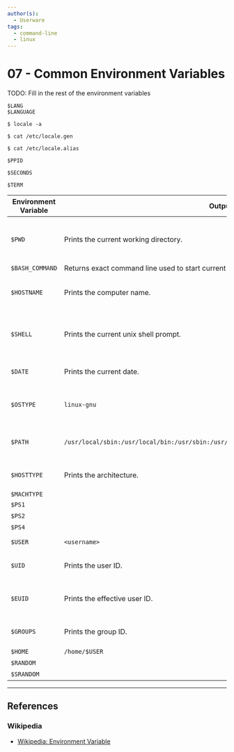 ```yaml
---
author(s):
  - Userware
tags:
  - command-line
  - linux
---
```

# 07 - Common Environment Variables

TODO: Fill in the rest of the environment variables

```
$LANG
$LANGUAGE

$ locale -a

$ cat /etc/locale.gen

$ cat /etc/locale.alias

$PPID

$SECONDS

$TERM
```

| Environment Variable | Output                                                                                     | Equivalent Command        | Description                                     |
| -------------------- | ------------------------------------------------------------------------------------------ | ------------------------- | ----------------------------------------------- |
| `$PWD`               | Prints the current working directory.                                                      | `pwd`                     | Variable name of the current working directory. |
| `$BASH_COMMAND`      | Returns exact command line used to start current unix-like shell prompt session.           | None                      |                                                 |
| `$HOSTNAME`          | Prints the computer name.                                                                  | `hostname` and `uname -n` | Variable name of the computer name.             |
| `$SHELL`             | Prints the current unix shell prompt.                                                      | None                      | Variable name of the current unix-like shell.   |
| `$DATE`              | Prints the current date.                                                                   | `date`                    | Variable name of the current date.              |
| `$OSTYPE`            | `linux-gnu`                                                                                | `uname -o`                | Variable name of the operating system type.     |
| `$PATH`              | `/usr/local/sbin:/usr/local/bin:/usr/sbin:/usr/bin:/sbin:/bin:/usr/games:/usr/local/games` | None                      | Variable name of the path environment.          |
| `$HOSTTYPE`          | Prints the architecture.                                                                   | `uname -p` and `uname -i` | Variable name of the architecture.              |
| `$MACHTYPE`          |                                                                                            | `uname -m`                |                                                 |
| `$PS1`               |                                                                                            | None                      |                                                 |
| `$PS2`               |                                                                                            | None                      |                                                 |
| `$PS4`               |                                                                                            | None                      |                                                 |
| `$USER`              | `<username>`                                                                               | `whoami` and `id -un`     |                                                 |
| `$UID`               | Prints the user ID.                                                                        | `id -u`                   | Variable name of the user ID.                   |
| `$EUID`              | Prints the effective user ID.                                                              | `id -u`                   | Variable name of the effective user ID.         |
| `$GROUPS`            | Prints the group ID.                                                                       | `id -g`                   | Variable name of the group ID.                  |
| `$HOME`              | `/home/$USER`                                                                              | None                      |                                                 |
| `$RANDOM`            |                                                                                            | None                      |                                                 |
| `$SRANDOM`           |                                                                                            | None                      |                                                 |

---
## References

### Wikipedia

- [Wikipedia: Environment Variable](https://en.wikipedia.org/wiki/Environment_variable)